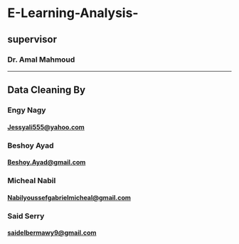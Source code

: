 # E-Learning-Analysis-

## supervisor

### Dr. Amal Mahmoud

---

## Data Cleaning By

### Engy Nagy

#### Jessyali555@yahoo.com

### Beshoy Ayad

#### Beshoy.Ayad@gmail.com

### Micheal Nabil

#### Nabilyoussefgabrielmicheal@gmail.com

### Said Serry

#### saidelbermawy9@gmail.com
